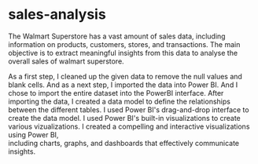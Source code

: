 # sales-analysis
The Walmart Superstore has a vast amount of sales data, including information on products, customers, stores, and transactions. The main objective is to extract meaningful insights from this data to analyse the overall sales of walmart superstore.

  As a first step, I cleaned up the given data to remove the null values and blank cells.
  And as a next step, I imported the data into Power BI. And I chose to import the entire dataset into the PowerBI interface.
  After importing the data, I created a data model to define the relationships between the different tables. I used Power BI's drag-and-drop interface to    create the data model.
  I used Power BI's built-in visualizations to create various vizualizations. I created a compelling and interactive visualizations using Power BI,   
  including charts, graphs, and dashboards that effectively communicate insights.
